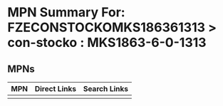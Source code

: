 



# MPN Summary For: FZECONSTOCKOMKS186361313 > con-stocko : MKS1863-6-0-1313

## MPNs
  

|MPN|Direct Links|Search Links|
| :--- | :--- | :--- |
||||

